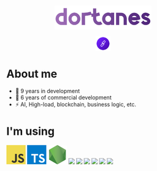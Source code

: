 <br/>
<p align="center"><a href="https://dortanes.com"><img width="50%" src="./logo1.png" /></a></p>
<p align="center">
 <a href="https://s.dortanes.com"><img width="40" src="./icons8-link-app.svg"></a>
</p>

<h1>About me</h1>

- 🔧 9 years in development
- 💸 6 years of commercial development
- ⚡ AI, High-load, blockchain, business logic, etc.

<h1>I'm using</h1>

<p><img height="50" src="https://raw.githubusercontent.com/github/explore/80688e429a7d4ef2fca1e82350fe8e3517d3494d/topics/javascript/javascript.png">
<img height="50" src="https://raw.githubusercontent.com/github/explore/80688e429a7d4ef2fca1e82350fe8e3517d3494d/topics/typescript/typescript.png">
<img height="50" src="https://raw.githubusercontent.com/github/explore/80688e429a7d4ef2fca1e82350fe8e3517d3494d/topics/nodejs/nodejs.png">
<img height="50" src="https://raw.githubusercontent.com/mariabarkouzou/Create-An-Awesome-README.md-File/main/SVG%20Icons/JavaScript%20Frameworks%20SVG%20Icons/vue-js.svg">
<img height="50" src="https://raw.githubusercontent.com/mariabarkouzou/Create-An-Awesome-README.md-File/main/SVG%20Icons/Machine%20Learning%20SVG%20Icons/tensorflow.svg">
<img height="50" src="https://raw.githubusercontent.com/mariabarkouzou/Create-An-Awesome-README.md-File/main/SVG%20Icons/Programmin%20Tools%20SVG%20Icons/firebase.svg">
<img height="50" src="https://raw.githubusercontent.com/nuxt/nuxtjs.org/main/static/icon.png">
<img height="50" src="https://github.githubassets.com/images/icons/emoji/electron.png">
<img height="50" src="https://raw.githubusercontent.com/spothq/cryptocurrency-icons/master/svg/color/generic.svg"></p>
